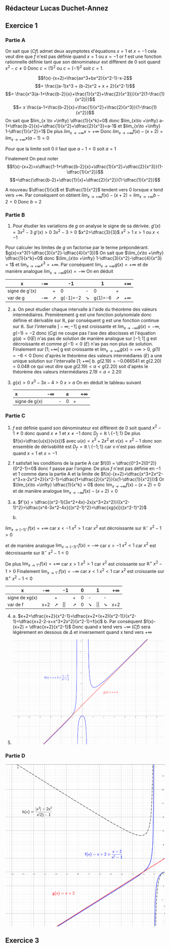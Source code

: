 ## Rédacteur Lucas Duchet-Annez 
## Exercice 1

### Partie A

On sait que $(Cf)$ admet deux asymptotes d'équations $x=1$ et $x=-1$ cela veut dire que $f$ n'est pas définie quand $x=1$ ou $x=-1$ or f est une fonction rationnelle définie tant que son dénominateur est différent de 0 soit quand $x^2-c\neq 0$ Donc $c=(1)^2$ ou $c=(-1)^2$ soit $c=1$.

$$f(x)-(x+2)=\frac{ax^3+bx^2}{x^2-1}-x-2$$
$$= \frac{(a-1)x^3 + (b-2)x^2 + x + 2}{x^2-1}$$
$$= \frac{x^3(a-1+\frac{b-2}{x}+\frac{1}{x^2}+\frac{2}{x^3})}{x^2(1-\frac{1}{x^2})}$$
$$= x \frac{a-1+\frac{b-2}{x}+\frac{1}{x^2}+\frac{2}{x^3}}{1-\frac{1}{x^2}}$$
On sait que $lim_{x \to +\infty} \dfrac{1}{x^k}=0$ donc $lim_{x\to +\infty} a-1+\dfrac{b-2}{x}+\dfrac{1}{x^2}+\dfrac{2}{x^3}=a-1$ et $lim_{x\to +\infty} 1-\dfrac{1}{x^2}=1$
De plus $lim_{x\to +\infty} x = +\infty$ Donc $lim_{x\to +\infty} f(x)-(x+2)=lim_{x\to +\infty} x(a-1) = 0$

Pour que la limite soit 0 il faut que $a-1=0$ soit $a=1$

Finalement On peut noter 
$$f(x)-(x+2)=x\dfrac{1-1+\dfrac{b-2}{x}+\dfrac{1}{x^2}+\dfrac{2}{x^3}}{1-\dfrac{1}{x^2}}$$
$$=\dfrac{\dfrac{b-2}+\dfrac{1}{x}+\dfrac{2}{x^2}}{1-\dfrac{1}{x^2}}$$

A nouveau $\dfrac{1}{x}$ et $\dfrac{1}{x^2}$ tendent vers $0$ lorsque $x$ tend vers $+\infty$. Par conséquent on obtient 
$lim_{x\to +\infty} f(x)-(x+2)=lim_{x\to +\infty} b-2 = 0$ Donc $b=2$

### Partie B

1. Pour étudier les variations de $g$ on analyse le signe de sa dérivée.
$g'(x)=3x^2-3$
$g'(x)>0$
$3x^2-3>0$
$x^2>\dfrac{3}{3}$
$x^2>1$
$x>1$ ou $x<-1$

Pour calculer les limites de $g$ on factorise par le terme prépondérant.
$g(x)=x^3(1-\dfrac{3}{x^2}-\dfrac{4}{x^3})$
On sait que $\lim_{x\to +\infty} \dfrac{1}{x^k}=0$ donc $\lim_{x\to +\infty} 1-\dfrac{3}{x^2}-\dfrac{4}{x^3} = 1$ et $\lim_{x\to +\infty} x^3 = +\infty$. Par conséquent $\lim_{x\to +\infty} g(x)=+\infty$ et de manière analogue $\lim_{x\to -\infty} g(x)=-\infty$
On en déduit

| x     | -∞ |   | -1    |   | 1    |   | +∞ |
|-------|----|---|-------|---|------|---|----|
|signe de g'(x) |    | + | 0     | - | 0    | + |    |
|var de  g     | -∞ | ➚ | g(-1)=-2 | ➘ | g(1)=-6 | ➚ | +∞ |

2. 
    a. On peut étudier chaque intervalle à l'aide du théorème des valeurs intermédiaires. Premièrement g est une fonction polynomiale donc définie et dérivable sur $\mathbb{R}$, par conséquent g est une fonction continue sur $\mathbb{R}$. Sur l'intervalle $]-\infty; -1]$ g est croissante et $\lim_{x\to -\infty} g(x) = -\infty$, $g(-1)=-2$ donc $(Cg)$ ne coupe pas l'axe des abscisses et l'équation $g(a)=0 (E)$ n'as pas de solution de manière analogue sur $[-1;1]$ g est décroissante et comme $g(-1)<0$ $(E)$ n'as pas non plus de solution. Finalement sur $[1;+\infty[$ g est croissante et $\lim_{x\to +\infty} g(x)=+\infty>0$, $g(1)=-6<0$ Donc d'après le théorème des valeurs intermédiares $(E)$ a une unique solution sur l'intervalle $[1;+\infty[$
    b. $g(2.19)=-0.066541$ et $g(2.20)=0.048$ ce qui veut dire que $g(2.19)<a<g(2.20)$ soit d'après le théorème des valeurs intermédiares $2.19<a<2.20$

3. $g(x)>0$
   $x^3-3x-4>0$
   $x>a$
   On en déduit le tableau suivant
    
     x     | -∞ |   | a |   | +∞ |
    |-------|----|---|---|---|----|
    |signe de g(x)| |-|0|+|||

### Partie C

1. $f$ est définie quand son dénominateur est différent de $0$ soit quand $x^2-1\neq 0$ donc quand $x\neq 1$ et $x\neq -1$ donc $D_f=\mathbb{R} \setminus \{-1;1\}$ 
De plus $f(x)=\dfrac{u(x)}{v(x)}$ avec $u(x)=x^3+2x^2$ et $v(x)=x^2-1$ donc son ensemble de dérivabilité est $D_{f'}=\mathbb{R} \setminus \{-1;1\}$ car $v$ n'est pas définie quand $x=1$ et $x=-1$

2. f satisfait les conditions de la partie A car $f(0) = \dfrac{0^3+2(0^2)}{0^2-1}=0$
donc f passe par l'origine. De plus $f$ n'est pas définie en $-1$ et $1$ comme dans la partie A et la limite de $f(x)-(x+2)=\dfrac{x^3+2x^2-x^3+x-2x^2+2}{x^2-1}=\dfrac{1+\dfrac{2}{x^2}}{x(1-\dfrac{1}{x^2})}$ Or $\lim_{x\to +\infty} \dfrac{1}{x^k} = 0$ donc $\lim_{x\to +\infty} f(x)-(x+2) =0$ et de manière analogue $\lim_{x\to -\infty} f(x)-(x+2) =0$

3. 
    a. $f'(x) = \dfrac{(x^2-1)(3x^2+4x)-2x(x^3+2x^2)}{(x^2-1)^2}=\dfrac{x^4-3x^2-4x}{(x^2-1)^2}=\dfrac{xg(x)}{(x^2-1)^2}$

    b. 

$\lim_{x\to (-1)^-} f(x) = +\infty$ car $x<-1$
$x^2>1$ car $x^2$ est décroissante sur $\mathbb{R}^{-}$
$x^2-1>0$

et de manière analogue $\lim_{x\to (-1)^+} f(x) = -\infty$ car $x>-1$
$x^2<1$ car $x^2$ est décroissante sur $\mathbb{R}^{-}$
$x^2-1<0$

De plus $\lim_{x\to 1^+} f(x) = +\infty$ car $x>1$
$x^2>1$ car $x^2$ est croissante sur $\mathbb{R}^{+}$
$x^2-1>0$
Finalement 
$\lim_{x\to 1^-} f(x) = -\infty$ car $x<1$
$x^2<1$ car $x^2$ est croissante sur $\mathbb{R}^{+}$
$x^2-1<0$




| x              | -∞  |   | -1   |   | 0 |   | 1    |   | +∞  |
|----------------|-----|---|------|---|---|---|------|---|-----|
| signe de xg(x) |     | + |      | + | 0 | - |      | - |     |
| var de f       | x+2 | ➚ | \|\| | ➚ | 0 | ➘ | \|\| | ➘ | x+2 |

4. 
    a. $x+2+\dfrac{x+2}{x^2-1}=\dfrac{x+2+(x+2)(x^2-1)}{x^2-1}=\dfrac{x+2-2-x+x^3+2x^2}{x^2-1}=f(x)$
    b. Par conséquent $f(x)-(x+2) = \dfrac{x+2}{x^2-1}$ Donc quand x tend vers $-\infty$ $(Cf)$ sera légèrement en dessous de $\Delta$ et inversement quand x tend vers $+\infty$

5. ![Graphique](DM4_1.png)

### Partie D
![h(x) en pointillé](DM4_2.png)

## Exercice 3


